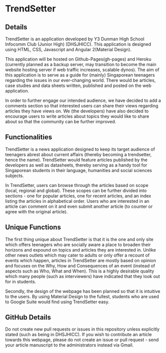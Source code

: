 # TrendSetter

## Details
TrendSetter is an application developed by Y3 Dunman High School Infocomm Club (Junior High) (DHSJHICC). This application is designed using HTML, CSS, Javascript and Angular 2(Material Design).

This application will be hosted on Github-Pages(gh-pages) and Heroku (currently planned as a backup server, may transition to become the main website hosting server if web traffic increases, scalable dynos). The aim of this application is to serve as a guide for (mainly) Singaporean teenagers regarding the issues in our ever-changing world. There would be articles, case studies and data sheets written, published and posted on the web application. 

In order to further engage our intended audience, we have decided to add a comments section so that interested users can share their views regarding articles they have views on. We (the developers) have also decided to encourage users to write articles about topics they would like to share about so that the community can be further improved.

## Functionalities
TrendSetter is a news application designed to keep its target audience of teenagers abrest about current affairs (thereby becoming a trendsetter, hence the name). TrendSetter would feature articles published by the developers as well as datasheets, thereby serving as a handy tool for Singaporean students in their language, humanities and social sciences subjects.

In TrendSetter, users can browse through the articles based on scope (local, regional and global). These scopes can be further divided into sections - one for popular articles, one for recent articles, and an index listing the articles in alphabetical order. Users who are interested in an article can comment on it and even submit another article (to counter or agree with the original article).

## Unique Functions
The first thing unique about TrendSetter is that it is the one and only site which offers teenagers who are socially aware a place to broaden their horizons and expound on topics and articles they are interested in. Unlike other news outlets which may cater to adults or only offer a recount of events which happen, articles in TrendSetter are mostly based on opinion and focuses on the Why, How and Consequences of an event (instead of aspects such as Who, What and When). This is a highly desirable quality which many people (such as interviewers) have indicated that they look out for in students.

Secondly, the design of the webpage has been planned so that it is intuitive to the users. By using Material Design to the fullest, students who are used to Google Suite would find using TrendSetter easy.

## GitHub Details
Do not create new pull requests or issues in this repository unless explicitly stated (such as being in DHSJHICC).
If you wish to contribute an article towards this webpage, please do not create an issue or pull request - send your article manuscript to the administrators instead via Gmail.
